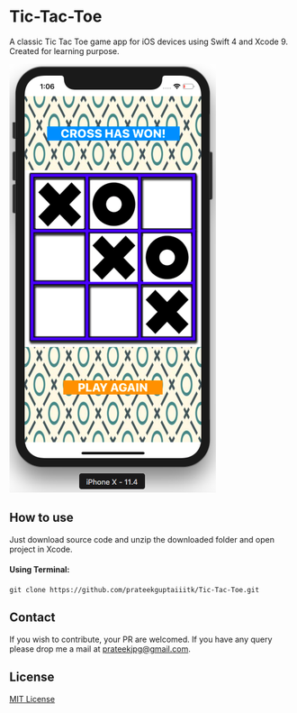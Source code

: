 # Tic-Tac-Toe
A classic Tic Tac Toe game app for iOS devices using Swift 4 and Xcode 9. Created for learning purpose.

![alt text](https://github.com/prateekguptaiiitk/Tic-Tac-Toe/blob/master/Tic%20Tac%20Toe/Tic%20Tac%20Toe%20Game/screenshots/tic_tac_toe.png)

## How to use
Just download source code and unzip the downloaded folder and open project in Xcode.

#### Using Terminal:

``` 
git clone https://github.com/prateekguptaiiitk/Tic-Tac-Toe.git
```

## Contact

If you wish to contribute, your PR are welcomed. If you have any query please drop me a mail at prateekjpg@gmail.com.

## License

[MIT License](https://github.com/prateekguptaiiitk/Tic-Tac-Toe/blob/master/LICENSE)

